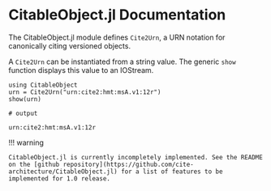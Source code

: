 # CitableObject.jl Documentation


The CitableObject.jl module defines `Cite2Urn`, a URN notation for canonically citing versioned objects.

A `Cite2Urn` can be instantiated from a string value. The generic `show` function displays this value to an IOStream.


```jldoctest urn
using CitableObject
urn = Cite2Urn("urn:cite2:hmt:msA.v1:12r")
show(urn)

# output

urn:cite2:hmt:msA.v1:12r
```



!!! warning

    CitableObject.jl is currently incompletely implemented. See the README on the [github repository](https://github.com/cite-architecture/CitableObject.jl) for a list of features to be implemented for 1.0 release.
